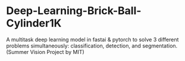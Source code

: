 # Deep-Learning-Brick-Ball-Cylinder1K

A multitask deep learning model in fastai & pytorch to solve 3 different problems simultaneously: classification, detection, and segmentation. (Summer Vision Project by MIT)

